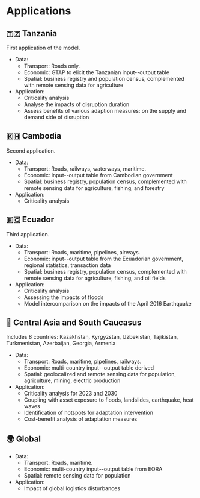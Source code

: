 # Applications

## 🇹🇿 Tanzania

First application of the model.
- Data:
  - Transport: Roads only.
  - Economic: GTAP to elicit the Tanzanian input--output table
  - Spatial: business registry and population census, complemented with remote sensing data for agriculture
- Application:
  - Criticality analysis
  - Analyse the impacts of disruption duration
  - Assess benefits of various adaption measures: on the supply and demand side of disruption


## 🇰🇭 Cambodia

Second application.

- Data:
  - Transport: Roads, railways, waterways, maritime.
  - Economic: input--output table from Cambodian government
  - Spatial: business registry, population census, complemented with remote sensing data for agriculture, fishing, and forestry
- Application:
  - Criticality analysis


## 🇪🇨 Ecuador

Third application.
- Data:
  - Transport: Roads, maritime, pipelines, airways.
  - Economic: input--output table from the Ecuadorian government, regional statistics, transaction data
  - Spatial: business registry, population census, complemented with remote sensing data for agriculture, fishing, and oil fields
- Application:
  - Criticality analysis
  - Assessing the impacts of floods
  - Model intercomparison on the impacts of the April 2016 Earthquake


## 🌄 Central Asia and South Caucasus

Includes 8 countries: Kazakhstan, Kyrgyzstan, Uzbekistan, Tajikistan, Turkmenistan, Azerbaijan, Georgia, Armenia

- Data:
  - Transport: Roads, maritime, pipelines, railways.
  - Economic: multi-country input--output table derived
  - Spatial: geolocalized and remote sensing data for population, agriculture, mining, electric production
- Application:
  - Criticality analysis for 2023 and 2030 
  - Coupling with asset exposure to floods, landslides, earthquake, heat waves
  - Identification of hotspots for adaptation intervention
  - Cost-benefit analysis of adaptation measures

## 🌍 Global

- Data:
  - Transport: Roads, maritime.
  - Economic: multi-country input--output table from EORA
  - Spatial: remote sensing data for population
- Application:
  - Impact of global logistics disturbances


